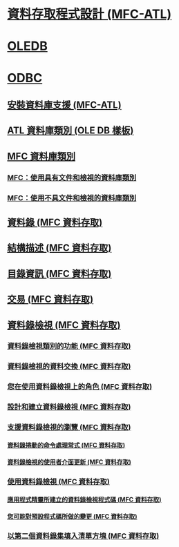 # [資料存取程式設計 (MFC-ATL)](data-access-programming-mfc-atl.md)
# [OLEDB](oledb/toc.md)
# [ODBC](odbc/toc.md)
## [安裝資料庫支援 (MFC-ATL)](installing-database-support-mfc-atl.md)
## [ATL 資料庫類別 (OLE DB 樣板)](atl-database-classes-ole-db-templates.md)
## [MFC 資料庫類別](mfc-database-classes-odbc-and-dao.md)
### [MFC：使用具有文件和檢視的資料庫類別](mfc-using-database-classes-with-documents-and-views.md)
### [MFC：使用不具文件和檢視的資料庫類別](mfc-using-database-classes-without-documents-and-views.md)
## [資料錄 (MFC 資料存取)](record-mfc-data-access.md)
## [結構描述 (MFC 資料存取)](schema-mfc-data-access.md)
## [目錄資訊 (MFC 資料存取)](catalog-information-mfc-data-access.md)
## [交易 (MFC 資料存取)](transactions-mfc-data-access.md)
## [資料錄檢視 (MFC 資料存取)](record-views-mfc-data-access.md)
### [資料錄檢視類別的功能 (MFC 資料存取)](features-of-record-view-classes-mfc-data-access.md)
### [資料錄檢視的資料交換 (MFC 資料存取)](data-exchange-for-record-views-mfc-data-access.md)
### [您在使用資料錄檢視上的角色 (MFC 資料存取)](your-role-in-working-with-a-record-view-mfc-data-access.md)
### [設計和建立資料錄檢視 (MFC 資料存取)](designing-and-creating-a-record-view-mfc-data-access.md)
### [支援資料錄檢視的瀏覽 (MFC 資料存取)](supporting-navigation-in-a-record-view-mfc-data-access.md)
#### [資料錄捲動的命令處理常式 (MFC 資料存取)](command-handlers-for-record-scrolling-mfc-data-access.md)
#### [資料錄檢視的使用者介面更新 (MFC 資料存取)](user-interface-updating-for-record-views-mfc-data-access.md)
### [使用資料錄檢視 (MFC 資料存取)](using-a-record-view-mfc-data-access.md)
#### [應用程式精靈所建立的資料錄檢視程式碼 (MFC 資料存取)](record-view-code-created-by-application-wizard-mfc-data-access.md)
#### [您可能對預設程式碼所做的變更 (MFC 資料存取)](changes-you-might-make-to-the-default-code-mfc-data-access.md)
### [以第二個資料錄集填入清單方塊 (MFC 資料存取)](filling-a-list-box-from-a-second-recordset-mfc-data-access.md)

